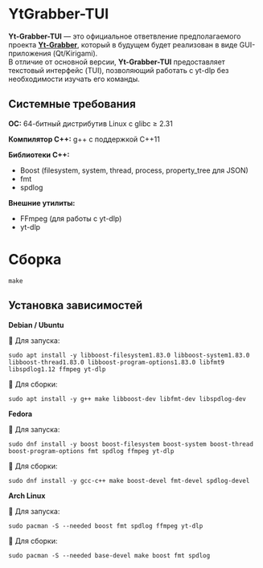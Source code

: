 # YtGrabber-TUI  

**Yt-Grabber-TUI** — это официальное ответвление предполагаемого проекта [**Yt-Grabber**](https://github.com/zheny-creator/YtGrabber), который в будущем будет реализован в виде GUI-приложения (Qt/Kirigami).  
В отличие от основной версии, **Yt-Grabber-TUI** предоставляет текстовый интерфейс (TUI), позволяющий работать с yt-dlp без необходимости изучать его команды.

## Системные требования

**ОС:** 64-битный дистрибутив Linux с glibc ≥ 2.31  

**Компилятор C++:** g++ с поддержкой C++11  

**Библиотеки C++:**
- Boost (filesystem, system, thread, process, property_tree для JSON)
- fmt
- spdlog

**Внешние утилиты:**
- FFmpeg (для работы с yt-dlp)
- yt-dlp

# Сборка
```Shell
make
```

## Установка зависимостей
 **Debian / Ubuntu**

🔹 Для запуска:
```shell
sudo apt install -y libboost-filesystem1.83.0 libboost-system1.83.0 libboost-thread1.83.0 libboost-program-options1.83.0 libfmt9 libspdlog1.12 ffmpeg yt-dlp
```
🔹 Для сборки:
```shell
sudo apt install -y g++ make libboost-dev libfmt-dev libspdlog-dev
```

 **Fedora**

🔹 Для запуска:
```shell
sudo dnf install -y boost boost-filesystem boost-system boost-thread boost-program-options fmt spdlog ffmpeg yt-dlp
```

🔹 Для сборки:
```shell
sudo dnf install -y gcc-c++ make boost-devel fmt-devel spdlog-devel
```

  **Arch Linux**

🔹 Для запуска:
```shell
sudo pacman -S --needed boost fmt spdlog ffmpeg yt-dlp
```

🔹 Для сборки:
```shell
sudo pacman -S --needed base-devel make boost fmt spdlog
```

